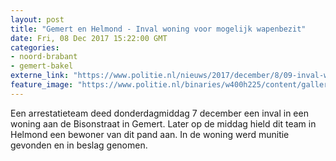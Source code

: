 ```yaml
---
layout: post
title: "Gemert en Helmond - Inval woning voor mogelijk wapenbezit"
date: Fri, 08 Dec 2017 15:22:00 GMT
categories: 
- noord-brabant 
- gemert-bakel 
externe_link: "https://www.politie.nl/nieuws/2017/december/8/09-inval-woning-voor-mogelijk-wapenbezit.html"
feature_image: "https://www.politie.nl/binaries/w400h225/content/gallery/politie/stockfotos/at-bikers-me/arrestatieteam-at.jpg"
---
```


Een arrestatieteam deed donderdagmiddag 7 december een inval in een woning aan de Bisonstraat in Gemert. Later op de middag hield dit team in Helmond een bewoner van dit pand aan. In de woning werd munitie gevonden en in beslag genomen.
